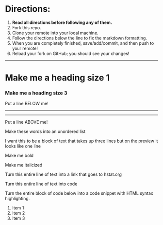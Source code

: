 # Directions:
1. **Read all directions before following any of them.**
2. Fork this repo.
2. Clone your remote into your local machine.
3. Follow the directions below the line to fix the markdown formatting.
4. When you are completely finished, save/add/commit, and then push to your remote!
5. Reload your fork on GitHub; you should see your changes!

---

# Make me a heading size 1
### Make me a heading size 3

Put a line BELOW me!
____________

***
Put a line ABOVE me!

Make
these
words
into
an
unordered
list

I want this to be a block of text
that takes up three lines but on
the preview it looks like one line

Make me bold

Make me italicized

Turn this entire line of text into a link that goes to hstat.org

Turn this entire line of text into code

Turn the entire block of code below into a code snippet with HTML syntax highlighting.

<ol>
    <li>Item 1</li>
    <li>Item 2</li>
    <li>Item 3</li>
</ol>

